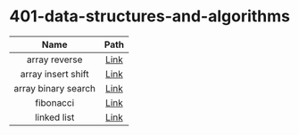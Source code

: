 # 401-data-structures-and-algorithms


| Name  | Path |
| :-------------: | :-------------: |
| array reverse | [Link](./array-reverse/) |
| array insert shift | [Link](./array-insert-shift/) |
| array binary search | [Link](./array-binary-search/) |
| fibonacci| [Link](./fibonacci/) |
| linked list | [Link](./linked-list/) |


